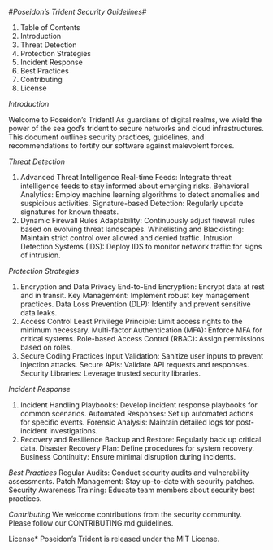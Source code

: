 #*Poseidon’s Trident Security Guidelines*#

1. Table of Contents
2. Introduction
3. Threat Detection
4. Protection Strategies
5. Incident Response
6. Best Practices
7. Contributing
8. License

*Introduction*

Welcome to Poseidon’s Trident! As guardians of digital realms, we wield the power of the sea god’s trident to secure networks and cloud infrastructures. This document outlines security practices, guidelines, and recommendations to fortify our software against malevolent forces.

*Threat Detection*

1. Advanced Threat Intelligence
Real-time Feeds: Integrate threat intelligence feeds to stay informed about emerging risks.
Behavioral Analytics: Employ machine learning algorithms to detect anomalies and suspicious activities.
Signature-based Detection: Regularly update signatures for known threats.
2. Dynamic Firewall Rules
Adaptability: Continuously adjust firewall rules based on evolving threat landscapes.
Whitelisting and Blacklisting: Maintain strict control over allowed and denied traffic.
Intrusion Detection Systems (IDS): Deploy IDS to monitor network traffic for signs of intrusion.

*Protection Strategies*
1. Encryption and Data Privacy
End-to-End Encryption: Encrypt data at rest and in transit.
Key Management: Implement robust key management practices.
Data Loss Prevention (DLP): Identify and prevent sensitive data leaks.
2. Access Control
Least Privilege Principle: Limit access rights to the minimum necessary.
Multi-factor Authentication (MFA): Enforce MFA for critical systems.
Role-based Access Control (RBAC): Assign permissions based on roles.
3. Secure Coding Practices
Input Validation: Sanitize user inputs to prevent injection attacks.
Secure APIs: Validate API requests and responses.
Security Libraries: Leverage trusted security libraries.

*Incident Response*
1. Incident Handling
Playbooks: Develop incident response playbooks for common scenarios.
Automated Responses: Set up automated actions for specific events.
Forensic Analysis: Maintain detailed logs for post-incident investigations.
2. Recovery and Resilience
Backup and Restore: Regularly back up critical data.
Disaster Recovery Plan: Define procedures for system recovery.
Business Continuity: Ensure minimal disruption during incidents.

*Best Practices*
Regular Audits: Conduct security audits and vulnerability assessments.
Patch Management: Stay up-to-date with security patches.
Security Awareness Training: Educate team members about security best practices.

*Contributing*
We welcome contributions from the security community. Please follow our CONTRIBUTING.md guidelines.

License*
Poseidon’s Trident is released under the MIT License.

